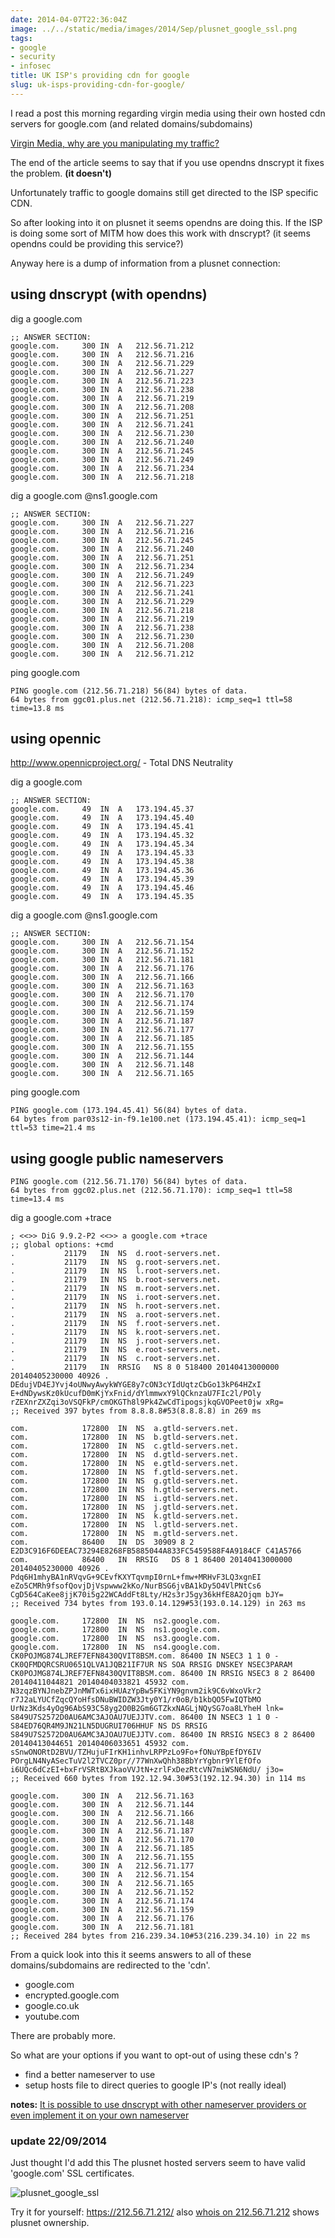 ```yaml
---
date: 2014-04-07T22:36:04Z
image: ../../static/media/images/2014/Sep/plusnet_google_ssl.png
tags:
- google
- security
- infosec
title: UK ISP's providing cdn for google
slug: uk-isps-providing-cdn-for-google/
---
```


I read a post this morning regarding virgin media using their own hosted cdn servers for google.com (and related domains/subdomains)

<a href="https://www.reddit.com/r/privacy/comments/22bxxg/virgin_media_why_are_you_manipulating_my_traffic/" target="_blank">Virgin Media, why are you manipulating my traffic?</a>

The end of the article seems to say that if you use opendns dnscrypt it fixes the problem. **(it doesn't)**

Unfortunately traffic to google domains still get directed to the ISP specific CDN.

So after looking into it on plusnet it seems opendns are doing this.
If the ISP is doing some sort of MITM how does this work with dnscrypt? (it seems opendns could be providing this service?)

Anyway here is a dump of information from a plusnet connection:

**using dnscrypt (with opendns)**
-------------

dig a google.com

    ;; ANSWER SECTION:
    google.com.     300 IN  A   212.56.71.212
    google.com.     300 IN  A   212.56.71.216
    google.com.     300 IN  A   212.56.71.229
    google.com.     300 IN  A   212.56.71.227
    google.com.     300 IN  A   212.56.71.223
    google.com.     300 IN  A   212.56.71.238
    google.com.     300 IN  A   212.56.71.219
    google.com.     300 IN  A   212.56.71.208
    google.com.     300 IN  A   212.56.71.251
    google.com.     300 IN  A   212.56.71.241
    google.com.     300 IN  A   212.56.71.230
    google.com.     300 IN  A   212.56.71.240
    google.com.     300 IN  A   212.56.71.245
    google.com.     300 IN  A   212.56.71.249
    google.com.     300 IN  A   212.56.71.234
    google.com.     300 IN  A   212.56.71.218

dig a google.com @ns1.google.com

    ;; ANSWER SECTION:
    google.com.     300 IN  A   212.56.71.227
    google.com.     300 IN  A   212.56.71.216
    google.com.     300 IN  A   212.56.71.245
    google.com.     300 IN  A   212.56.71.240
    google.com.     300 IN  A   212.56.71.251
    google.com.     300 IN  A   212.56.71.234
    google.com.     300 IN  A   212.56.71.249
    google.com.     300 IN  A   212.56.71.223
    google.com.     300 IN  A   212.56.71.241
    google.com.     300 IN  A   212.56.71.229
    google.com.     300 IN  A   212.56.71.218
    google.com.     300 IN  A   212.56.71.219
    google.com.     300 IN  A   212.56.71.238
    google.com.     300 IN  A   212.56.71.230
    google.com.     300 IN  A   212.56.71.208
    google.com.     300 IN  A   212.56.71.212

ping google.com

    PING google.com (212.56.71.218) 56(84) bytes of data.
    64 bytes from ggc01.plus.net (212.56.71.218): icmp_seq=1 ttl=58 time=13.8 ms

**using opennic**
------------

http://www.opennicproject.org/ - Total DNS Neutrality

dig a google.com

    ;; ANSWER SECTION:
    google.com.     49  IN  A   173.194.45.37
    google.com.     49  IN  A   173.194.45.40
    google.com.     49  IN  A   173.194.45.41
    google.com.     49  IN  A   173.194.45.32
    google.com.     49  IN  A   173.194.45.34
    google.com.     49  IN  A   173.194.45.33
    google.com.     49  IN  A   173.194.45.38
    google.com.     49  IN  A   173.194.45.36
    google.com.     49  IN  A   173.194.45.39
    google.com.     49  IN  A   173.194.45.46
    google.com.     49  IN  A   173.194.45.35

dig a google.com @ns1.google.com

    ;; ANSWER SECTION:
    google.com.     300 IN  A   212.56.71.154
    google.com.     300 IN  A   212.56.71.152
    google.com.     300 IN  A   212.56.71.181
    google.com.     300 IN  A   212.56.71.176
    google.com.     300 IN  A   212.56.71.166
    google.com.     300 IN  A   212.56.71.163
    google.com.     300 IN  A   212.56.71.170
    google.com.     300 IN  A   212.56.71.174
    google.com.     300 IN  A   212.56.71.159
    google.com.     300 IN  A   212.56.71.187
    google.com.     300 IN  A   212.56.71.177
    google.com.     300 IN  A   212.56.71.185
    google.com.     300 IN  A   212.56.71.155
    google.com.     300 IN  A   212.56.71.144
    google.com.     300 IN  A   212.56.71.148
    google.com.     300 IN  A   212.56.71.165

ping google.com

    PING google.com (173.194.45.41) 56(84) bytes of data.
    64 bytes from par03s12-in-f9.1e100.net (173.194.45.41): icmp_seq=1 ttl=53 time=21.4 ms


**using google public nameservers**
-------------------------

    PING google.com (212.56.71.170) 56(84) bytes of data.
    64 bytes from ggc02.plus.net (212.56.71.170): icmp_seq=1 ttl=58 time=13.4 ms

dig a google.com +trace

    ; <<>> DiG 9.9.2-P2 <<>> a google.com +trace
    ;; global options: +cmd
    .           21179   IN  NS  d.root-servers.net.
    .           21179   IN  NS  g.root-servers.net.
    .           21179   IN  NS  l.root-servers.net.
    .           21179   IN  NS  b.root-servers.net.
    .           21179   IN  NS  m.root-servers.net.
    .           21179   IN  NS  i.root-servers.net.
    .           21179   IN  NS  h.root-servers.net.
    .           21179   IN  NS  a.root-servers.net.
    .           21179   IN  NS  f.root-servers.net.
    .           21179   IN  NS  k.root-servers.net.
    .           21179   IN  NS  j.root-servers.net.
    .           21179   IN  NS  e.root-servers.net.
    .           21179   IN  NS  c.root-servers.net.
    .           21179   IN  RRSIG   NS 8 0 518400 20140413000000 20140405230000 40926 . DEdujVD4EJYvj4oUNwyAwykWYGE8y7cON3cYIdUqtzCbGo13kP64HZxI E+dNDywsKz0kUcufD0mKjYxFnid/dYlmmwxY9lQCknzaU7FIc2l/POly rZEXnrZXZqi3oVSQFkP/cmOKGTh8l9Pk4ZwCdTipogsjkqGVOPeet0jw xRg=
    ;; Received 397 bytes from 8.8.8.8#53(8.8.8.8) in 269 ms

    com.            172800  IN  NS  a.gtld-servers.net.
    com.            172800  IN  NS  b.gtld-servers.net.
    com.            172800  IN  NS  c.gtld-servers.net.
    com.            172800  IN  NS  d.gtld-servers.net.
    com.            172800  IN  NS  e.gtld-servers.net.
    com.            172800  IN  NS  f.gtld-servers.net.
    com.            172800  IN  NS  g.gtld-servers.net.
    com.            172800  IN  NS  h.gtld-servers.net.
    com.            172800  IN  NS  i.gtld-servers.net.
    com.            172800  IN  NS  j.gtld-servers.net.
    com.            172800  IN  NS  k.gtld-servers.net.
    com.            172800  IN  NS  l.gtld-servers.net.
    com.            172800  IN  NS  m.gtld-servers.net.
    com.            86400   IN  DS  30909 8 2 E2D3C916F6DEEAC73294E8268FB5885044A833FC5459588F4A9184CF C41A5766
    com.            86400   IN  RRSIG   DS 8 1 86400 20140413000000 20140405230000 40926 . Pdq6H1mhyBA1nRVqvG+9CEvfKXYTqvmpI0rnL+fmw+MRHvF3LQ3xgnEI eZo5CMRh9fsofQovjDjVspwww2kKo/NurBSG6jvBA1kDy5O4VlPNtCs6 CgD564CaKee8jjK70i5g22WCAddFt8Lty/H2s3rJ5gy36kHfE8A2Ojqm bJY=
    ;; Received 734 bytes from 193.0.14.129#53(193.0.14.129) in 263 ms

    google.com.     172800  IN  NS  ns2.google.com.
    google.com.     172800  IN  NS  ns1.google.com.
    google.com.     172800  IN  NS  ns3.google.com.
    google.com.     172800  IN  NS  ns4.google.com.
    CK0POJMG874LJREF7EFN8430QVIT8BSM.com. 86400 IN NSEC3 1 1 0 - CK0QFMDQRCSRU0651QLVA1JQB21IF7UR NS SOA RRSIG DNSKEY NSEC3PARAM
    CK0POJMG874LJREF7EFN8430QVIT8BSM.com. 86400 IN RRSIG NSEC3 8 2 86400 20140411044821 20140404033821 45932 com. N3zqzBYNJnebZPJnMWTx6ixHUAzYpBw5FKiYN9gnvm2ik9C6vWxoVkr2 r7J2aLYUCfZqcQYoHfsDNuBWIDZW3Jty0Y1/r0oB/b1kbQO5FwIQTbMO UrNz3Kds4yOg96AbS93C58yg2O0B2Gm6GTZkxNAGLjNQySG7oa8LYheH lnk=
    S849U7S2572D0AU6AMC3AJOAU7UEJJTV.com. 86400 IN NSEC3 1 1 0 - S84ED76QR4M9JN21LN5DUGRUI706HHUF NS DS RRSIG
    S849U7S2572D0AU6AMC3AJOAU7UEJJTV.com. 86400 IN RRSIG NSEC3 8 2 86400 20140413044651 20140406033651 45932 com. sSnwONORtD2BVU/TZHujuFIrKH1inhvLRPPzLo9Fo+fONuYBpEfDY6IV POrgLN4NyASecTuV2l2TVCZ0pr//77WnXwQhh38BbYrYgbnr9YlEfOfo i6UQc6dCzEI+bxFrVSRtBXJkaoVVJtN+zrlFxDezRtcVN7miWSN6NdU/ j3o=
    ;; Received 660 bytes from 192.12.94.30#53(192.12.94.30) in 114 ms

    google.com.     300 IN  A   212.56.71.163
    google.com.     300 IN  A   212.56.71.144
    google.com.     300 IN  A   212.56.71.166
    google.com.     300 IN  A   212.56.71.148
    google.com.     300 IN  A   212.56.71.187
    google.com.     300 IN  A   212.56.71.170
    google.com.     300 IN  A   212.56.71.185
    google.com.     300 IN  A   212.56.71.155
    google.com.     300 IN  A   212.56.71.177
    google.com.     300 IN  A   212.56.71.154
    google.com.     300 IN  A   212.56.71.165
    google.com.     300 IN  A   212.56.71.152
    google.com.     300 IN  A   212.56.71.174
    google.com.     300 IN  A   212.56.71.159
    google.com.     300 IN  A   212.56.71.176
    google.com.     300 IN  A   212.56.71.181
    ;; Received 284 bytes from 216.239.34.10#53(216.239.34.10) in 22 ms

From a quick look into this it seems answers to all of these domains/subdomains are redirected to the 'cdn'.

* google.com
* encrypted.google.com
* google.co.uk
* youtube.com

There are probably more.

So what are your options if you want to opt-out of using these cdn's ?

* find a better nameserver to use
* setup hosts file to direct queries to google IP's (not really ideal)

**notes:** [It is possible to use dnscrypt with other nameserver providers or even implement it on your own nameserver](http://equk.co.uk/2014/04/07/using-dnscrypt-without-opendns/)

### update 22/09/2014

Just thought I'd add this
The plusnet hosted servers seem to have valid 'google.com' SSL certificates.

<p class="text-center"><img alt="plusnet_google_ssl" src="/media/images/2014/Sep/plusnet_google_ssl.png"></p>

Try it for yourself: <a href="https://212.56.71.212/" target="_blank">https://212.56.71.212/</a> also <a href="http://whois.domaintools.com/212.56.71.212" target="_blank">whois on 212.56.71.212</a> shows plusnet ownership.
